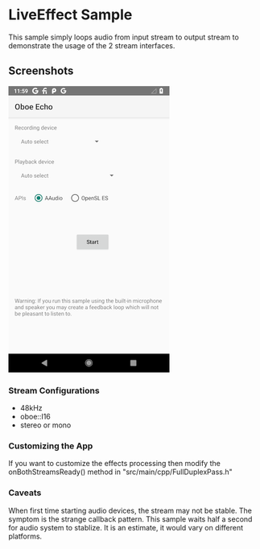 LiveEffect Sample
============

This sample simply loops audio from input stream to output stream to demonstrate
the usage of the 2 stream interfaces.

Screenshots
-----------

![Screenshot](screenshot.png)


### Stream Configurations
- 48kHz
- oboe::I16
- stereo or mono

### Customizing the App

If you want to customize the effects processing then modify the
onBothStreamsReady() method in "src/main/cpp/FullDuplexPass.h"

### Caveats
When first time starting audio devices, the stream may not be stable.
The symptom is the strange callback pattern. This sample waits half a second
for audio system to stablize. It is an estimate, it would vary on different platforms.
